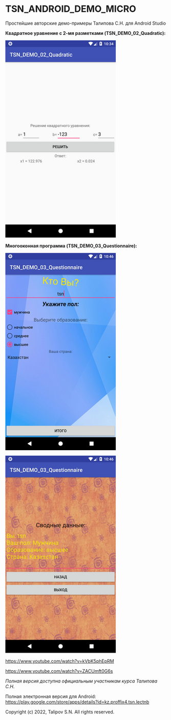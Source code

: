 # TSN_ANDROID_DEMO_MICRO
Простейшие авторские демо-примеры Талипова С.Н. для Android Studio

**Квадратное уравнение с 2-мя разметками (TSN_DEMO_02_Quadratic):**

![Screenshot](screenshot.png)

**Многооконная программа (TSN_DEMO_03_Questionnaire):**

![Screenshot](screenshot1.png)

![Screenshot](screenshot2.png)

https://www.youtube.com/watch?v=kVbK5phEpRM

https://www.youtube.com/watch?v=ZACUmft0G6s


_Полная версия доступна официальным участникам курса Талипова С.Н._

Полная электронная версия для Android: https://play.google.com/store/apps/details?id=kz.proffix4.tsn.lectnb

Copyright (c) 2022, Talipov S.N.
All rights reserved.

